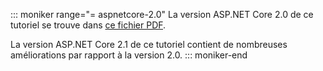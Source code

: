 ::: moniker range="= aspnetcore-2.0"
La version ASP.NET Core 2.0 de ce tutoriel se trouve dans [ce fichier PDF](https://github.com/aspnet/Docs/tree/master/aspnetcore/data/ef-rp/intro/PDF-6-18-18.pdf).

La version ASP.NET Core 2.1 de ce tutoriel contient de nombreuses améliorations par rapport à la version 2.0.
::: moniker-end
